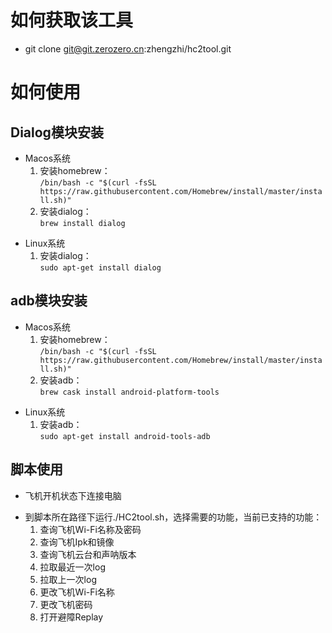 如何获取该工具
===
- git clone git@git.zerozero.cn:zhengzhi/hc2tool.git

如何使用
===
Dialog模块安装
----
- Macos系统
    1. 安装homebrew：  
`/bin/bash -c "$(curl -fsSL https://raw.githubusercontent.com/Homebrew/install/master/install.sh)"`
    1. 安装dialog：  
`brew install dialog `
+  Linux系统
    1. 安装dialog：  
`sudo apt-get install dialog`

adb模块安装
----
- Macos系统
    1. 安装homebrew：  
`/bin/bash -c "$(curl -fsSL https://raw.githubusercontent.com/Homebrew/install/master/install.sh)"`
    2. 安装adb：  
`brew cask install android-platform-tools `
+ Linux系统
    1. 安装adb：  
`sudo apt-get install android-tools-adb`

脚本使用
----
- 飞机开机状态下连接电脑
+ 到脚本所在路径下运行./HC2tool.sh，选择需要的功能，当前已支持的功能：
    1. 查询飞机Wi-Fi名称及密码
    2. 查询飞机Ipk和镜像
    3. 查询飞机云台和声呐版本
    4. 拉取最近一次log
    5. 拉取上一次log
    6. 更改飞机Wi-Fi名称
    7. 更改飞机密码
    8. 打开避障Replay
  